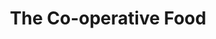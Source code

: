 ---
title: "The Co-operative Food"
url: /cheltenham/the-co-operative-food-hesters-way-road/
shop: Lebensmittel
---